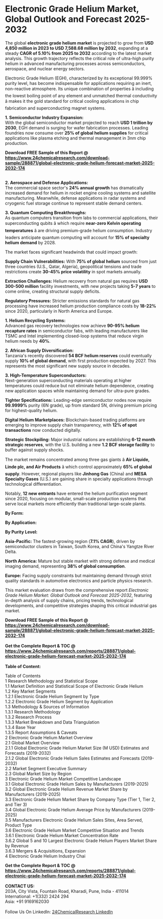 <h1>Electronic Grade Helium Market, Global Outlook and Forecast 2025-2032</h1><p>The global <strong>electronic grade helium market</strong> is projected to grow from <strong>USD 4,850 million in 2023 to USD 7,588.68 million by 2032</strong>, expanding at a steady <strong>CAGR of 5.10% from 2025 to 2032</strong> according to the latest market analysis. This growth trajectory reflects the critical role of ultra-high purity helium in advanced manufacturing processes across semiconductors, aerospace, and nuclear energy sectors.</p><p>Electronic Grade Helium (EGH), characterized by its exceptional 99.999% purity level, has become indispensable for applications requiring an inert, non-reactive atmosphere. Its unique combination of properties â including the lowest boiling point of any element and unmatched thermal conductivity â makes it the gold standard for critical cooling applications in chip fabrication and superconducting magnet systems.</p><p><strong>1. Semiconductor Industry Expansion:</strong><br>
With the global semiconductor market projected to reach <strong>USD 1 trillion by 2030</strong>, EGH demand is surging for wafer fabrication processes. Leading foundries now consume over <strong>25% of global helium supplies</strong> for critical applications like plasma etching and thermal management in 3nm chip production.</p><div><b>Download FREE Sample of this Report @ 
            <a href="https://www.24chemicalresearch.com/download-sample/288871/global-electronic-grade-helium-forecast-market-2025-2032-174">
            https://www.24chemicalresearch.com/download-sample/288871/global-electronic-grade-helium-forecast-market-2025-2032-174</a></b></div><br><p><strong>2. Aerospace and Defense Applications:</strong><br>
The commercial space sector's <strong>24% annual growth</strong> has dramatically increased demand for helium in rocket engine cooling systems and satellite manufacturing. Meanwhile, defense applications in radar systems and cryogenic fuel storage continue to represent stable demand centers.</p><p><strong>3. Quantum Computing Breakthroughs:</strong><br>
As quantum computers transition from labs to commercial applications, their superconducting qubits â which require <strong>near-zero Kelvin operating temperatures</strong> â are driving premium-grade helium consumption. Industry leaders anticipate quantum computing will account for <strong>15% of specialty helium demand</strong> by 2028.</p><p>The market faces significant headwinds that could impact growth:</p><p><strong>Supply Chain Vulnerabilities:</strong> With <strong>75% of global helium</strong> sourced from just three countries (U.S., Qatar, Algeria), geopolitical tensions and trade restrictions create <strong>30-45% price volatility</strong> in spot markets annually.</p><p><strong>Extraction Challenges:</strong> Helium recovery from natural gas requires <strong>USD 300-500 million</strong> facility investments, with new projects taking <strong>5-7 years</strong> to come online, creating structural supply deficits.</p><p><strong>Regulatory Pressures:</strong> Stricter emissions standards for natural gas processing have increased helium production compliance costs by <strong>18-22%</strong> since 2020, particularly in North America and Europe.</p><p><strong>1. Helium Recycling Systems:</strong><br>
Advanced gas recovery technologies now achieve <strong>90-95% helium recapture rates</strong> in semiconductor fabs, with leading manufacturers like TSMC and Intel implementing closed-loop systems that reduce virgin helium needs by <strong>40%</strong>.</p><p><strong>2. African Supply Diversification:</strong><br>
Tanzania's recently discovered <strong>54 BCF helium reserves</strong> could eventually supply <strong>10% of global demand</strong>, with first production expected by 2027. This represents the most significant new supply source in decades.</p><p><strong>3. High-Temperature Superconductors:</strong><br>
Next-generation superconducting materials operating at higher temperatures could reduce but not eliminate helium dependence, creating new application spaces while maintaining demand for ultra-pure grades.</p><p><strong>Tighter Specifications:</strong> Leading-edge semiconductor nodes now require <strong>99.9999%</strong> purity (6N grade), up from standard 5N, driving premium pricing for highest-quality helium.</p><p><strong>Digital Helium Marketplaces:</strong> Blockchain-based trading platforms are emerging to improve supply chain transparency, with <strong>12% of spot transactions</strong> now conducted digitally.</p><p><strong>Strategic Stockpiling:</strong> Major industrial nations are establishing <strong>6-12 month strategic reserves</strong>, with the U.S. building a new <strong>1.2 BCF storage facility</strong> to buffer against supply shocks.</p><p>The market remains concentrated among three gas giants â <strong>Air Liquide, Linde plc, and Air Products</strong> â which control approximately <strong>65% of global supply</strong>. However, regional players like <strong>Jinhong Gas</strong> (China) and <strong>MESA Specialty Gases</strong> (U.S.) are gaining share in specialty applications through technological differentiation.</p><p>Notably, <strong>12 new entrants</strong> have entered the helium purification segment since 2020, focusing on modular, small-scale production systems that serve local markets more efficiently than traditional large-scale plants.</p><p><strong>By Form:</strong></p><p><strong>By Application:</strong></p><p><strong>By Purity Level:</strong></p><p><strong>Asia-Pacific:</strong> The fastest-growing region (<strong>7.1% CAGR</strong>), driven by semiconductor clusters in Taiwan, South Korea, and China's Yangtze River Delta.</p><p><strong>North America:</strong> Mature but stable market with strong defense and medical imaging demand, representing <strong>38% of global consumption</strong>.</p><p><strong>Europe:</strong> Facing supply constraints but maintaining demand through strict quality standards in automotive electronics and particle physics research.</p><p>This market evaluation draws from the comprehensive report <em>Electronic Grade Helium Market: Global Outlook and Forecast 2025-2032</em>, featuring in-depth analysis of supply chains, pricing trends, technological developments, and competitive strategies shaping this critical industrial gas market.</p><div><b>Download FREE Sample of this Report @ 
            <a href="https://www.24chemicalresearch.com/download-sample/288871/global-electronic-grade-helium-forecast-market-2025-2032-174">
            https://www.24chemicalresearch.com/download-sample/288871/global-electronic-grade-helium-forecast-market-2025-2032-174</a></b></div><br><div><b>Get the Complete Report & TOC @ 
            <a href="https://www.24chemicalresearch.com/reports/288871/global-electronic-grade-helium-forecast-market-2025-2032-174">
            https://www.24chemicalresearch.com/reports/288871/global-electronic-grade-helium-forecast-market-2025-2032-174</a></b></div><br>
            <b>Table of Content:</b><p>Table of Contents<br />
1 Research Methodology and Statistical Scope<br />
1.1 Market Definition and Statistical Scope of Electronic Grade Helium<br />
1.2 Key Market Segments<br />
1.2.1 Electronic Grade Helium Segment by Type<br />
1.2.2 Electronic Grade Helium Segment by Application<br />
1.3 Methodology & Sources of Information<br />
1.3.1 Research Methodology<br />
1.3.2 Research Process<br />
1.3.3 Market Breakdown and Data Triangulation<br />
1.3.4 Base Year<br />
1.3.5 Report Assumptions & Caveats<br />
2 Electronic Grade Helium Market Overview<br />
2.1 Global Market Overview<br />
2.1.1 Global Electronic Grade Helium Market Size (M USD) Estimates and Forecasts (2019-2032)<br />
2.1.2 Global Electronic Grade Helium Sales Estimates and Forecasts (2019-2032)<br />
2.2 Market Segment Executive Summary<br />
2.3 Global Market Size by Region<br />
3 Electronic Grade Helium Market Competitive Landscape<br />
3.1 Global Electronic Grade Helium Sales by Manufacturers (2019-2025)<br />
3.2 Global Electronic Grade Helium Revenue Market Share by Manufacturers (2019-2025)<br />
3.3 Electronic Grade Helium Market Share by Company Type (Tier 1, Tier 2, and Tier 3)<br />
3.4 Global Electronic Grade Helium Average Price by Manufacturers (2019-2025)<br />
3.5 Manufacturers Electronic Grade Helium Sales Sites, Area Served, Product Type<br />
3.6 Electronic Grade Helium Market Competitive Situation and Trends<br />
3.6.1 Electronic Grade Helium Market Concentration Rate<br />
3.6.2 Global 5 and 10 Largest Electronic Grade Helium Players Market Share by Revenue<br />
3.6.3 Mergers & Acquisitions, Expansion<br />
4 Electronic Grade Helium Industry Chai</p><div><b>Get the Complete Report & TOC @ 
            <a href="https://www.24chemicalresearch.com/reports/288871/global-electronic-grade-helium-forecast-market-2025-2032-174">
            https://www.24chemicalresearch.com/reports/288871/global-electronic-grade-helium-forecast-market-2025-2032-174</a></b></div><br><b>CONTACT US:</b><br>
            203A, City Vista, Fountain Road, Kharadi, Pune, India - 411014<br>
            International: +1(332) 2424 294<br>
            Asia: +91 9169162030 <br><br>
            Follow Us On LinkedIn: <a href="https://www.linkedin.com/company/24chemicalresearch/">24ChemicalResearch LinkedIn</a>